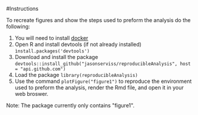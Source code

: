 #Instructions

To recreate figures and show the steps used to preform the analysis do the following:

1) You will need to install [docker](https://www.docker.com)
2) Open R and install devtools (if not already installed) ```ìnstall.packages('devtools')```
3) Download and install the package ```devtools::install_github("jasonserviss/reproducibleAnalysis", host = "api.github.com")```
4) Load the package ```library(reproducibleAnalysis)```
5) Use the command ```plotFigure("figure1")``` to reproduce the environment used to preform the analysis, render the Rmd file, and open it in your web broswer.

Note: The package currently only contains "figure1".